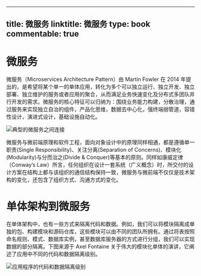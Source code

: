 
---
title: 微服务
linktitle: 微服务
type: book
commentable: true
---

# 微服务

微服务（Microservices Architecture Pattern）由 Martin Fowler 在 2014 年提出的，是希望将某个单一的单体应用，转化为多个可以独立运行、独立开发、独立部署、独立维护的服务或者应用的聚合，从而满足业务快速变化及分布式多团队并行开发的需求。微服务的核心特征可以归纳为：围绕业务能力构建，分散治理，通过服务来实现独立自治的组件，产品化思维，数据去中心化，强终端弱管道，容错性设计，演进式设计，基础设施自动化。

![典型的微服务之间连接](https://pic.imgdb.cn/item/611142f65132923bf8ca4cd5.png)

微服务与微前端原理和软件工程，面向对象设计中的原理同样相通，都是遵循单一职责(Single Responsibility)、关注分离(Separation of Concerns)、模块化(Modularity)与分而治之(Divide & Conquer)等基本的原则。同样如康威定律（Conway’s Law）所言，任何组织在设计一套系统（广义概念）时，所交付的设计方案在结构上都与该组织的通信结构保持一致，微服务与微前端不仅仅是技术架构的变化，还包含了组织方式、沟通方式的变化。

# 单体架构到微服务

在单体架构中，也有一些方式来隔离代码和数据。例如，我们可以将模块隔离成单独的包、构建模块和源码仓库，这些模块可以由不同的团队所拥有。通过将表按照命名规则、模式、数据库实例，甚至数据库服务器的方式进行分组，我们可以实现数据的部分隔离。下图来源于 Axel Fontaine 关于伟大的模块化单体的演讲，它阐述了应用中不同的代码和数据隔离级别。

![应用程序的代码和数据隔离级别](https://pic.imgdb.cn/item/61f251912ab3f51d91a06c8e.jpg)

    